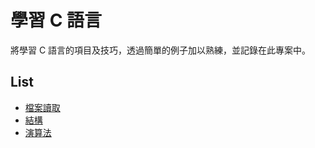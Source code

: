# 學習 C 語言

將學習 C 語言的項目及技巧，透過簡單的例子加以熟練，並記錄在此專案中。

## List

* [檔案讀取](https://github.com/YanHaoChen/Learning-C/tree/master/file)
* [結構](https://github.com/YanHaoChen/Learning-C/tree/master/struct)
* [演算法](https://github.com/YanHaoChen/Learning-C/tree/master/algorithm)
